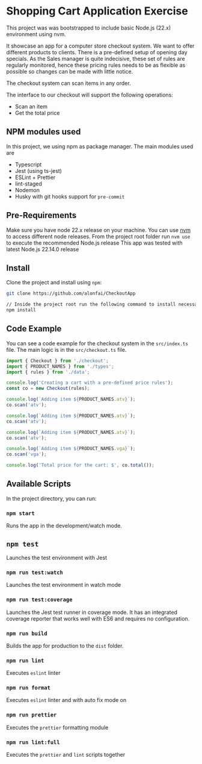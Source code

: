 # Shopping Cart Application Exercise

This project was was bootstrapped to include basic Node.js (22.x) environment using nvm.

It showcase an app for a computer store checkout system. We want to offer different products to clients. There is a pre-defined setup of opening day specials. As the Sales manager is quite indecisive, these set of rules are regularly monitored, hence these pricing rules needs to be as flexible as possible so changes can be made with little notice.

The checkout system can scan items in any order.

The interface to our checkout will support the following operations:

- Scan an item
- Get the total price

## NPM modules used

In this project, we using npm as package manager. The main modules used are

- Typescript
- Jest (using ts-jest)
- ESLint + Prettier
- lint-staged
- Nodemon
- Husky with git hooks support for `pre-commit`

## Pre-Requirements

Make sure you have node 22.x release on your machine. You can use [nvm](https://github.com/nvm-sh/nvm) to access different node releases. From the project root folder run `nvm use` to execute the recommended Node.js release
This app was tested with latest Node.js 22.14.0 release

## Install

Clone the project and install using `npm`:

```bash
git clone https://github.com/alonfai/CheckoutApp

// Inside the project root run the following command to install necessary dependencies
npm install
```

## Code Example

You can see a code example for the checkout system in the `src/index.ts` file. The main logic is in the `src/checkout.ts` file.

```typescript
import { Checkout } from './checkout';
import { PRODUCT_NAMES } from './types';
import { rules } from './data';

console.log('Creating a cart with a pre-defined price rules');
const co = new Checkout(rules);

console.log(`Adding item ${PRODUCT_NAMES.atv}`);
co.scan('atv');

console.log(`Adding item ${PRODUCT_NAMES.atv}`);
co.scan('atv');

console.log(`Adding item ${PRODUCT_NAMES.atv}`);
co.scan('atv');

console.log(`Adding item ${PRODUCT_NAMES.vga}`);
co.scan('vga');

console.log('Total price for the cart: $', co.total());
```

## Available Scripts

In the project directory, you can run:

### `npm start`

Runs the app in the development/watch mode.

## `npm test`

Launches the test environment with Jest

### `npm run test:watch`

Launches the test environment in watch mode

### `npm run test:coverage`

Launches the Jest test runner in coverage mode. It has an integrated coverage reporter that works well with ES6 and requires no configuration.

### `npm run build`

Builds the app for production to the `dist` folder.

### `npm run lint`

Executes `eslint` linter

### `npm run format`

Executes `eslint` linter and with auto fix mode on

### `npm run prettier`

Executes the `prettier` formatting module

### `npm run lint:full`

Executes the `prettier` and `lint` scripts together
